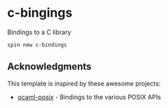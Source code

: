 # c-bingings

Bindings to a C library

```bash
spin new c-bindings
```

## Acknowledgments

This template is inspired by these awesome projects:

- [ocaml-posix](https://github.com/savonet/ocaml-posix) - Bindings to the various POSIX APIs

